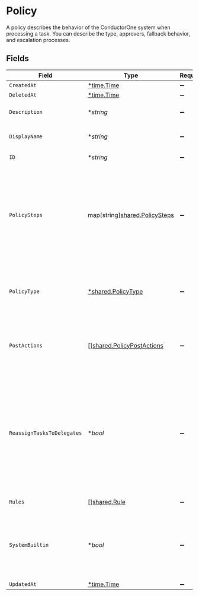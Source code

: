 # Policy

A policy describes the behavior of the ConductorOne system when processing a task. You can describe the type, approvers, fallback behavior, and escalation processes.


## Fields

| Field                                                                                                                                                                      | Type                                                                                                                                                                       | Required                                                                                                                                                                   | Description                                                                                                                                                                |
| -------------------------------------------------------------------------------------------------------------------------------------------------------------------------- | -------------------------------------------------------------------------------------------------------------------------------------------------------------------------- | -------------------------------------------------------------------------------------------------------------------------------------------------------------------------- | -------------------------------------------------------------------------------------------------------------------------------------------------------------------------- |
| `CreatedAt`                                                                                                                                                                | [*time.Time](https://pkg.go.dev/time#Time)                                                                                                                                 | :heavy_minus_sign:                                                                                                                                                         | N/A                                                                                                                                                                        |
| `DeletedAt`                                                                                                                                                                | [*time.Time](https://pkg.go.dev/time#Time)                                                                                                                                 | :heavy_minus_sign:                                                                                                                                                         | N/A                                                                                                                                                                        |
| `Description`                                                                                                                                                              | **string*                                                                                                                                                                  | :heavy_minus_sign:                                                                                                                                                         | The description of the Policy.                                                                                                                                             |
| `DisplayName`                                                                                                                                                              | **string*                                                                                                                                                                  | :heavy_minus_sign:                                                                                                                                                         | The display name of the Policy.                                                                                                                                            |
| `ID`                                                                                                                                                                       | **string*                                                                                                                                                                  | :heavy_minus_sign:                                                                                                                                                         | The ID of the Policy.                                                                                                                                                      |
| `PolicySteps`                                                                                                                                                              | map[string][shared.PolicySteps](../../../pkg/models/shared/policysteps.md)                                                                                                 | :heavy_minus_sign:                                                                                                                                                         | A map of string(policy type) to steps in a policy. This structure is leftover from a previous design, and should only ever have one key->value set.                        |
| `PolicyType`                                                                                                                                                               | [*shared.PolicyType](../../../pkg/models/shared/policytype.md)                                                                                                             | :heavy_minus_sign:                                                                                                                                                         | Indicates the type of this policy. Can also be used to get the value from policySteps.                                                                                     |
| `PostActions`                                                                                                                                                              | [][shared.PolicyPostActions](../../../pkg/models/shared/policypostactions.md)                                                                                              | :heavy_minus_sign:                                                                                                                                                         | An array of actions (ordered) to take place after a policy completes processing.                                                                                           |
| `ReassignTasksToDelegates`                                                                                                                                                 | **bool*                                                                                                                                                                    | :heavy_minus_sign:                                                                                                                                                         | A policy configuration option that allows for reassinging tasks to delgated users. This level of delegation refers to the individual delegates users set on their account. |
| `Rules`                                                                                                                                                                    | [][shared.Rule](../../../pkg/models/shared/rule.md)                                                                                                                        | :heavy_minus_sign:                                                                                                                                                         | The rules field.                                                                                                                                                           |
| `SystemBuiltin`                                                                                                                                                            | **bool*                                                                                                                                                                    | :heavy_minus_sign:                                                                                                                                                         | Whether this policy is a builtin system policy. Builtin system policies cannot be edited.                                                                                  |
| `UpdatedAt`                                                                                                                                                                | [*time.Time](https://pkg.go.dev/time#Time)                                                                                                                                 | :heavy_minus_sign:                                                                                                                                                         | N/A                                                                                                                                                                        |
